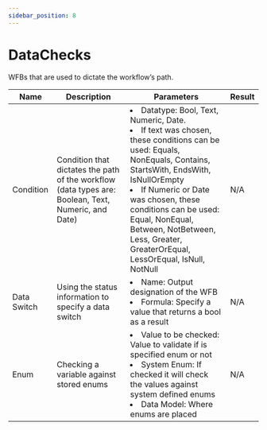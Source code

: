```yaml
---
sidebar_position: 8
---
```


# DataChecks

WFBs that are used to dictate the workflow’s path.

| Name        | Description                                                                                         | Parameters                                                                                                                                                                                                                                                                                                                                      | Result |
| ----------- | --------------------------------------------------------------------------------------------------- | ----------------------------------------------------------------------------------------------------------------------------------------------------------------------------------------------------------------------------------------------------------------------------------------------------------------------------------------------- | ------ |
| Condition   | Condition that dictates the path of the workflow (data types are: Boolean, Text, Numeric, and Date) | <li>Datatype: Bool, Text, Numeric, Date.</li><li>If text was chosen, these conditions can be used: Equals, NonEquals, Contains, StartsWith, EndsWith, IsNullOrEmpty</li><li>If Numeric or Date was chosen, these conditions can be used: Equal, NonEqual, Between, NotBetween, Less, Greater, GreaterOrEqual, LessOrEqual, IsNull, NotNull</li> | N/A    |
| Data Switch | Using the status information to specify a data switch                                               | <li>Name: Output designation of the WFB</li><li>Formula: Specify a value that returns a bool as a result</li>                                                                                                                                                                                                                                   | N/A    |
| Enum        | Checking a variable against stored enums                                                            | <li>Value to be checked: Value to validate if is specified enum or not</li><li>System Enum: If checked it will check the values against system defined enums</li><li>Data Model: Where enums are placed</li>                                                                                                                                    | N/A    |
